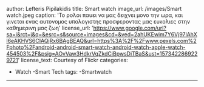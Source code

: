
author: Lefteris Pipilakidis
title: Smart watch
image_url: /images/Smart watch.jpeg
caption: 'Το ρολοι παυει να μας δειχνει μονο την ωρα, και γινεται ενας αυτονομος υπολογιστης προσφεροντας μας ευκολιες στην
καθημερινη μας ζωη'
license_url: 'https://www.google.com/url?sa=i&rct=j&q=&esrc=s&source=images&cd=&ved=2ahUKEwim7Y6Vj97lAhXl6eAKHVS6CIAQjRx6BAgBEAQ&url=https%3A%2F%2Fwww.pexels.com%2Fphoto%2Fandroid-android-smart-watch-android-watch-apple-watch-454503%2F&psig=AOvVaw3HdkrVqZkdCiBpwsDiTBaS&ust=1573422869229721'
license_text: Courtesy of Flickr
categories:
 - Watch
  -Smart Tech
 tags:
  -Smartwatch
 -------
